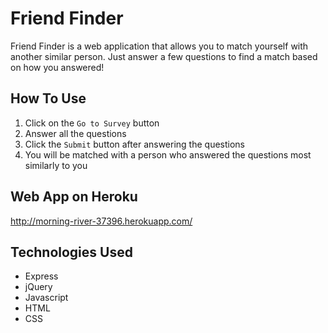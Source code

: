 # Friend Finder
Friend Finder is a web application that allows you to match yourself with another similar person. Just answer a few questions to find a match based on how you answered!

## How To Use
1. Click on the `Go to Survey` button
2. Answer all the questions
3. Click the `Submit` button after answering the questions
4. You will be matched with a person who answered the questions most similarly to you

## Web App on Heroku 
http://morning-river-37396.herokuapp.com/

## Technologies Used
* Express
* jQuery
* Javascript
* HTML
* CSS